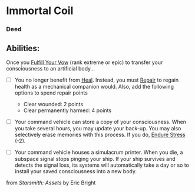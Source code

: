# Immortal Coil
### Deed


## Abilities:
Once you [Fulfill Your Vow](Fulfill_Your_Vow.md) (rank
extreme or epic) to transfer your consciousness to an artificial body…

- [ ] You no longer benefit from [Heal](Heal.md). Instead, you must [Repair](Repair.md) to regain health as a mechanical companion would. Also, add the following options to spend repair points
     * Clear wounded: 2 points
     * Clear permanently harmed: 4 points

- [ ] Your command vehicle can store a copy of your consciousness. When you take several hours, you may update your back-up. You may also selectively erase memories with this process. If you do, [Endure Stress](Endure_Stress.md) (-2).

- [ ] Your command vehicle houses a simulacrum printer. When you die, a subspace signal stops pinging your ship. If your ship survives and detects the signal loss, its systems will automatically take a day or so to install your saved consciousness into a new body.



from *Starsmith: Assets* by Eric Bright